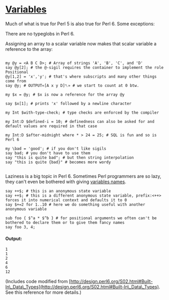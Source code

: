 [1]: http://rosettacode.org/wiki/Variables

# [Variables][1]

Much of what is true for Perl 5 is also true for Perl 6. Some exceptions:



There are no typeglobs in Perl 6.



Assigning an array to a scalar variable now makes that scalar variable a reference to the array:

```perl6
 
my @y = <A B C D>; # Array of strings 'A', 'B', 'C', and 'D'
say @y[2]; # the @-sigil requires the container to implement the role Positional
@y[1,2] = 'x','y'; # that's where subscripts and many other things come from
say @y; # OUTPUT«[A x y D]␤» # we start to count at 0 btw.
 
my $x = @y; # $x is now a reference for the array @y
 
say $x[1]; # prints 'x' followed by a newline character
 
my Int $with-type-check; # type checks are enforced by the compiler
 
my Int:D $defined-i = 10; # definedness can also be asked for and default values are required in that case
 
my Int:D $after-midnight where * > 24 = 25; # SQL is fun and so is Perl 6
 
my \bad = 'good'; # if you don't like sigils
say bad; # you don't have to use them
say "this is quite bad"; # but then string interpolation
say "this is quite {bad}" # becomes more wordy
 
```


Laziness is a big topic in Perl 6. Sometimes Perl programmers are so lazy, they can't even be bothered with giving [variables names](http://design.perl6.org/S02.html#Names\_and\_Variables).

```perl6
say ++$; # this is an anonymous state variable
say ++$; # this is a different anonymous state variable, prefix:<++> forces it into numerical context and defaults it to 0
say $+=2 for 1..10 # here we do something useful with another anonymous variable
 
sub foo { $^a * $^b } # for positional arguments we often can't be bothered to declare them or to give them fancy names
say foo 3, 4;
```

#### Output:
```
1
1
2
4
6
12
```


(Includes code modified from [http://design.perl6.org/S02.html#Built-In\_Data\_Types](http://design.perl6.org/S02.html#Built-In\_Data\_Types). See this reference for more details.)
